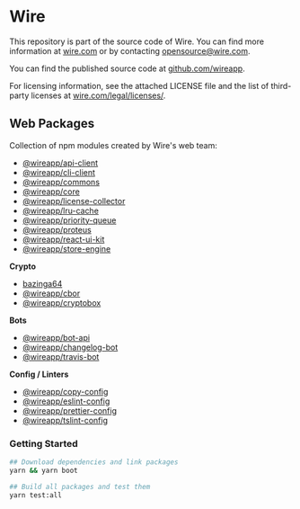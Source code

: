 # Wire

This repository is part of the source code of Wire. You can find more information at [wire.com](https://wire.com) or by contacting opensource@wire.com.

You can find the published source code at [github.com/wireapp](https://github.com/wireapp).

For licensing information, see the attached LICENSE file and the list of third-party licenses at [wire.com/legal/licenses/](https://wire.com/legal/licenses/).

## Web Packages

Collection of npm modules created by Wire's web team:

- [@wireapp/api-client](https://npmjs.com/package/@wireapp/api-client)
- [@wireapp/cli-client](https://npmjs.com/package/@wireapp/cli-client)
- [@wireapp/commons](https://npmjs.com/package/@wireapp/commons)
- [@wireapp/core](https://npmjs.com/package/@wireapp/core)
- [@wireapp/license-collector](https://npmjs.com/package/@wireapp/license-collector)
- [@wireapp/lru-cache](https://npmjs.com/package/@wireapp/lru-cache)
- [@wireapp/priority-queue](https://npmjs.com/package/@wireapp/priority-queue)
- [@wireapp/proteus](https://npmjs.com/package/@wireapp/proteus)
- [@wireapp/react-ui-kit](https://npmjs.com/package/@wireapp/react-ui-kit)
- [@wireapp/store-engine](https://npmjs.com/package/@wireapp/store-engine)

**Crypto**

- [bazinga64](https://npmjs.com/package/bazinga64)
- [@wireapp/cbor](https://npmjs.com/package/@wireapp/cbor)
- [@wireapp/cryptobox](https://npmjs.com/package/@wireapp/cryptobox)

**Bots**

- [@wireapp/bot-api](https://npmjs.com/package/@wireapp/bot-api)
- [@wireapp/changelog-bot](https://npmjs.com/package/@wireapp/changelog-bot)
- [@wireapp/travis-bot](https://npmjs.com/package/@wireapp/travis-bot)

**Config / Linters**

- [@wireapp/copy-config](https://npmjs.com/package/@wireapp/copy-config)
- [@wireapp/eslint-config](https://npmjs.com/package/@wireapp/eslint-config)
- [@wireapp/prettier-config](https://npmjs.com/package/@wireapp/prettier-config)
- [@wireapp/tslint-config](https://npmjs.com/package/@wireapp/tslint-config)

### Getting Started

```bash
## Download dependencies and link packages
yarn && yarn boot

## Build all packages and test them
yarn test:all
```
